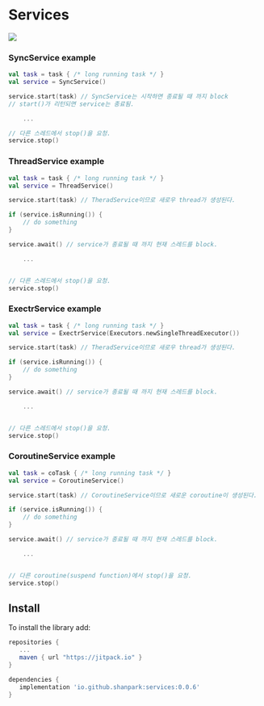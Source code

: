 # Services

[![](https://jitpack.io/v/shanpark/Services.svg)](https://jitpack.io/#shanpark/Services)

### SyncService example

```kotlin
val task = task { /* long running task */ }
val service = SyncService()

service.start(task) // SyncService는 시작하면 종료될 때 까지 block
// start()가 리턴되면 service는 종료됨.

    ...

// 다른 스레드에서 stop()을 요청.
service.stop()
```
### ThreadService example

```kotlin
val task = task { /* long running task */ }
val service = ThreadService()

service.start(task) // TheradService이므로 새로우 thread가 생성된다.

if (service.isRunning()) {
    // do something
}

service.await() // service가 종료될 때 까지 현재 스레드를 block. 

    ...


// 다른 스레드에서 stop()을 요청.
service.stop()
```

### ExectrService example

```kotlin
val task = task { /* long running task */ }
val service = ExectrService(Executors.newSingleThreadExecutor())

service.start(task) // TheradService이므로 새로우 thread가 생성된다.

if (service.isRunning()) {
    // do something
}

service.await() // service가 종료될 때 까지 현재 스레드를 block. 

    ...


// 다른 스레드에서 stop()을 요청.
service.stop()
```

### CoroutineService example

```kotlin
val task = coTask { /* long running task */ }
val service = CoroutineService()

service.start(task) // CoroutineService이므로 새로운 coroutine이 생성된다.

if (service.isRunning()) {
    // do something
}

service.await() // service가 종료될 때 까지 현재 스레드를 block. 

    ...


// 다른 coroutine(suspend function)에서 stop()을 요청.
service.stop()
```

## Install

To install the library add: 

```gradle
repositories { 
   ...
   maven { url "https://jitpack.io" }
}

dependencies {
   implementation 'io.github.shanpark:services:0.0.6'
}
```
